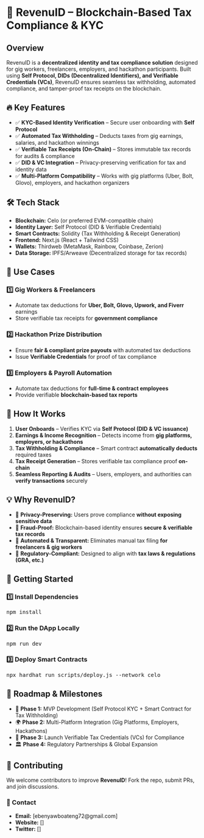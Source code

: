 <h1>🚀 RevenuID – Blockchain-Based Tax Compliance & KYC</h1>

<h2>Overview</h2>
<p>RevenuID is a <strong>decentralized identity and tax compliance solution</strong> designed for gig workers, freelancers, employers, and hackathon participants. Built using <strong>Self Protocol, DIDs (Decentralized Identifiers), and Verifiable Credentials (VCs)</strong>, RevenuID ensures seamless tax withholding, automated compliance, and tamper-proof tax receipts on the blockchain.</p>

<h2>🔥 Key Features</h2>
<ul>
    <li>✅ <strong>KYC-Based Identity Verification</strong> – Secure user onboarding with <strong>Self Protocol</strong></li>
    <li>✅ <strong>Automated Tax Withholding</strong> – Deducts taxes from gig earnings, salaries, and hackathon winnings</li>
    <li>✅ <strong>Verifiable Tax Receipts (On-Chain)</strong> – Stores immutable tax records for audits & compliance</li>
    <li>✅ <strong>DID & VC Integration</strong> – Privacy-preserving verification for tax and identity data</li>
    <li>✅ <strong>Multi-Platform Compatibility</strong> – Works with gig platforms (Uber, Bolt, Glovo), employers, and hackathon organizers</li>
</ul>

<h2>🛠️ Tech Stack</h2>
<ul>
    <li><strong>Blockchain:</strong> Celo (or preferred EVM-compatible chain)</li>
    <li><strong>Identity Layer:</strong> Self Protocol (DID & Verifiable Credentials)</li>
    <li><strong>Smart Contracts:</strong> Solidity (Tax Withholding & Receipt Generation)</li>
    <li><strong>Frontend:</strong> Next.js (React + Tailwind CSS)</li>
    <li><strong>Wallets:</strong> Thirdweb (MetaMask, Rainbow, Coinbase, Zerion)</li>
    <li><strong>Data Storage:</strong> IPFS/Arweave (Decentralized storage for tax records)</li>
</ul>

<h2>🎯 Use Cases</h2>

<h3>1️⃣ Gig Workers & Freelancers</h3>
<ul>
    <li>Automate tax deductions for <strong>Uber, Bolt, Glovo, Upwork, and Fiverr</strong> earnings</li>
    <li>Store verifiable tax receipts for <strong>government compliance</strong></li>
</ul>

<h3>2️⃣ Hackathon Prize Distribution</h3>
<ul>
    <li>Ensure <strong>fair & compliant prize payouts</strong> with automated tax deductions</li>
    <li>Issue <strong>Verifiable Credentials</strong> for proof of tax compliance</li>
</ul>

<h3>3️⃣ Employers & Payroll Automation</h3>
<ul>
    <li>Automate tax deductions for <strong>full-time & contract employees</strong></li>
    <li>Provide verifiable <strong>blockchain-based tax reports</strong></li>
</ul>

<h2>📌 How It Works</h2>
<ol>
    <li><strong>User Onboards</strong> – Verifies KYC via <strong>Self Protocol (DID & VC issuance)</strong></li>
    <li><strong>Earnings & Income Recognition</strong> – Detects income from <strong>gig platforms, employers, or hackathons</strong></li>
    <li><strong>Tax Withholding & Compliance</strong> – Smart contract <strong>automatically deducts</strong> required taxes</li>
    <li><strong>Tax Receipt Generation</strong> – Stores verifiable tax compliance proof <strong>on-chain</strong></li>
    <li><strong>Seamless Reporting & Audits</strong> – Users, employers, and authorities can <strong>verify transactions</strong> securely</li>
</ol>

<h2>💡 Why RevenuID?</h2>
<ul>
    <li>🔹 <strong>Privacy-Preserving:</strong> Users prove compliance <strong>without exposing sensitive data</strong></li>
    <li>🔹 <strong>Fraud-Proof:</strong> Blockchain-based identity ensures <strong>secure & verifiable tax records</strong></li>
    <li>🔹 <strong>Automated & Transparent:</strong> Eliminates manual tax filing <strong>for freelancers & gig workers</strong></li>
    <li>🔹 <strong>Regulatory-Compliant:</strong> Designed to align with <strong>tax laws & regulations (GRA, etc.)</strong></li>
</ul>

<h2>📌 Getting Started</h2>

<h3>1️⃣ Install Dependencies</h3>
<pre>
npm install
</pre>

<h3>2️⃣ Run the DApp Locally</h3>
<pre>
npm run dev
</pre>

<h3>3️⃣ Deploy Smart Contracts</h3>
<pre>
npx hardhat run scripts/deploy.js --network celo
</pre>

<h2>📅 Roadmap & Milestones</h2>
<ul>
    <li>🚀 <strong>Phase 1:</strong> MVP Development (Self Protocol KYC + Smart Contract for Tax Withholding)</li>
    <li>🌍 <strong>Phase 2:</strong> Multi-Platform Integration (Gig Platforms, Employers, Hackathons)</li>
    <li>🔗 <strong>Phase 3:</strong> Launch Verifiable Tax Credentials (VCs) for Compliance</li>
    <li>🏛️ <strong>Phase 4:</strong> Regulatory Partnerships & Global Expansion</li>
</ul>

<h2>🤝 Contributing</h2>
<p>We welcome contributors to improve <strong>RevenuID</strong>! Fork the repo, submit PRs, and join discussions.</p>

<h3>📩 Contact</h3>
<ul>
    <li><strong>Email:</strong> [ebenyawboateng72@gmail.com]</li>
    <li><strong>Website:</strong> []</li>
    <li><strong>Twitter:</strong> []</li>
</ul>

